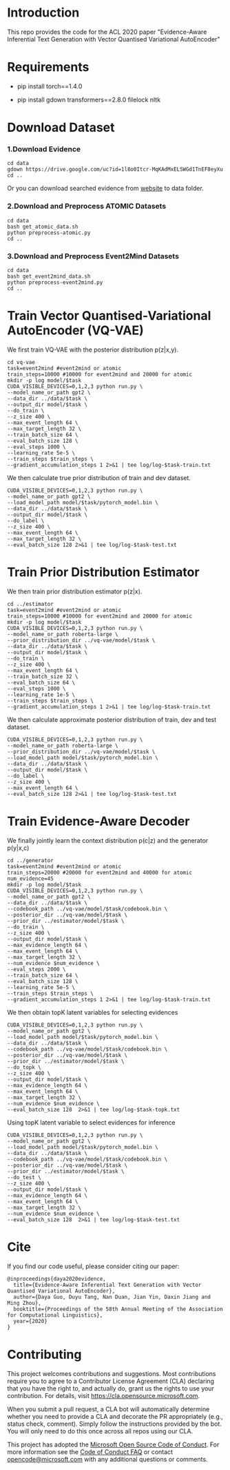# Introduction

This repo provides the code for the ACL 2020 paper "Evidence-Aware Inferential Text Generation with Vector Quantised Variational AutoEncoder"



# Requirements

- pip install torch==1.4.0

- pip install gdown transformers==2.8.0 filelock nltk

  

# Download Dataset

###  1.Download Evidence

```shell
cd data
gdown https://drive.google.com/uc?id=1l8o0Itcr-MqKAdMxELSWGd1TnEF8eyXu
cd ..
```

Or you can download searched evidence from [website](https://drive.google.com/open?id=1l8o0Itcr-MqKAdMxELSWGd1TnEF8eyXu) to data folder.

### 2.Download and Preprocess ATOMIC Datasets

```shell
cd data
bash get_atomic_data.sh
python preprocess-atomic.py
cd ..
```

### 3.Download and Preprocess Event2Mind Datasets

```shell
cd data
bash get_event2mind_data.sh
python preprocess-event2mind.py
cd ..
```



# Train Vector Quantised-Variational AutoEncoder (VQ-VAE)

We first train VQ-VAE with the posterior distribution p(z|x,y).

```shell
cd vq-vae
task=event2mind #event2mind or atomic
train_steps=10000 #10000 for event2mind and 20000 for atomic
mkdir -p log model/$task
CUDA_VISIBLE_DEVICES=0,1,2,3 python run.py \
--model_name_or_path gpt2 \
--data_dir ../data/$task \
--output_dir model/$task \
--do_train \
--z_size 400 \
--max_event_length 64 \
--max_target_length 32 \
--train_batch_size 64 \
--eval_batch_size 128 \
--eval_steps 1000 \
--learning_rate 5e-5 \
--train_steps $train_steps \
--gradient_accumulation_steps 1 2>&1 | tee log/log-$task-train.txt
```

We then calculate true prior distribution of train and dev dataset.

```shell
CUDA_VISIBLE_DEVICES=0,1,2,3 python run.py \
--model_name_or_path gpt2 \
--load_model_path model/$task/pytorch_model.bin \
--data_dir ../data/$task \
--output_dir model/$task \
--do_label \
--z_size 400 \
--max_event_length 64 \
--max_target_length 32 \
--eval_batch_size 128 2>&1 | tee log/log-$task-test.txt
```



# Train Prior Distribution Estimator

We then train prior distribution estimator p(z|x).

```shell
cd ../estimator
task=event2mind #event2mind or atomic
train_steps=10000 #10000 for event2mind and 20000 for atomic
mkdir -p log model/$task
CUDA_VISIBLE_DEVICES=0,1,2,3 python run.py \
--model_name_or_path roberta-large \
--prior_distribution_dir ../vq-vae/model/$task \
--data_dir ../data/$task \
--output_dir model/$task \
--do_train \
--z_size 400 \
--max_event_length 64 \
--train_batch_size 32 \
--eval_batch_size 64 \
--eval_steps 1000 \
--learning_rate 1e-5 \
--train_steps $train_steps \
--gradient_accumulation_steps 1 2>&1 | tee log/log-$task-train.txt
```

We then calculate approximate posterior distribution of train, dev and test dataset.

```shell
CUDA_VISIBLE_DEVICES=0,1,2,3 python run.py \
--model_name_or_path roberta-large \
--prior_distribution_dir ../vq-vae/model/$task \
--load_model_path model/$task/pytorch_model.bin \
--data_dir ../data/$task \
--output_dir model/$task \
--do_label \
--z_size 400 \
--max_event_length 64 \
--eval_batch_size 128 2>&1 | tee log/log-$task-test.txt
```



# Train Evidence-Aware Decoder

We finally jointly learn the context distribution p(c|z) and the generator p(y|x,c)

```shell
cd ../generator
task=event2mind #event2mind or atomic
train_steps=20000 #20000 for event2mind and 40000 for atomic
num_evidence=45
mkdir -p log model/$task
CUDA_VISIBLE_DEVICES=0,1,2,3 python run.py \
--model_name_or_path gpt2 \
--data_dir ../data/$task \
--codebook_path ../vq-vae/model/$task/codebook.bin \
--posterior_dir ../vq-vae/model/$task \
--prior_dir ../estimator/model/$task \
--do_train \
--z_size 400 \
--output_dir model/$task \
--max_evidence_length 64 \
--max_event_length 64 \
--max_target_length 32 \
--num_evidence $num_evidence \
--eval_steps 2000 \
--train_batch_size 64 \
--eval_batch_size 128 \
--learning_rate 5e-5 \
--train_steps $train_steps \
--gradient_accumulation_steps 1 2>&1 | tee log/log-$task-train.txt
```

We then obtain topK latent variables for selecting evidences

```shell
CUDA_VISIBLE_DEVICES=0,1,2,3 python run.py \
--model_name_or_path gpt2 \
--load_model_path model/$task/pytorch_model.bin \
--data_dir ../data/$task \
--codebook_path ../vq-vae/model/$task/codebook.bin \
--posterior_dir ../vq-vae/model/$task \
--prior_dir ../estimator/model/$task \
--do_topk \
--z_size 400 \
--output_dir model/$task \
--max_evidence_length 64 \
--max_event_length 64 \
--max_target_length 32 \
--num_evidence $num_evidence \
--eval_batch_size 128  2>&1 | tee log/log-$task-topk.txt
```

Using topK latent variable to select evidences for inference

```shell
CUDA_VISIBLE_DEVICES=0,1,2,3 python run.py \
--model_name_or_path gpt2 \
--load_model_path model/$task/pytorch_model.bin \
--data_dir ../data/$task \
--codebook_path ../vq-vae/model/$task/codebook.bin \
--posterior_dir ../vq-vae/model/$task \
--prior_dir ../estimator/model/$task \
--do_test \
--z_size 400 \
--output_dir model/$task \
--max_evidence_length 64 \
--max_event_length 64 \
--max_target_length 32 \
--num_evidence $num_evidence \
--eval_batch_size 128  2>&1 | tee log/log-$task-test.txt
```


# Cite
If you find our code useful, please consider citing our paper:
```
@inproceedings{daya2020evidence,
  title={Evidence-Aware Inferential Text Generation with Vector Quantised Variational AutoEncoder},
  author={Daya Guo, Duyu Tang, Nan Duan, Jian Yin, Daxin Jiang and Ming Zhou},
  booktitle={Proceedings of the 58th Annual Meeting of the Association for Computational Linguistics},
  year={2020}
}
```


# Contributing

This project welcomes contributions and suggestions.  Most contributions require you to agree to a
Contributor License Agreement (CLA) declaring that you have the right to, and actually do, grant us
the rights to use your contribution. For details, visit https://cla.opensource.microsoft.com.

When you submit a pull request, a CLA bot will automatically determine whether you need to provide
a CLA and decorate the PR appropriately (e.g., status check, comment). Simply follow the instructions
provided by the bot. You will only need to do this once across all repos using our CLA.

This project has adopted the [Microsoft Open Source Code of Conduct](https://opensource.microsoft.com/codeofconduct/).
For more information see the [Code of Conduct FAQ](https://opensource.microsoft.com/codeofconduct/faq/) or
contact [opencode@microsoft.com](mailto:opencode@microsoft.com) with any additional questions or comments.
